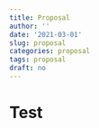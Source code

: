 ```yaml
---
title: Proposal
author: ''
date: '2021-03-01'
slug: proposal
categories: proposal
tags: proposal
draft: no
---
```


# Test